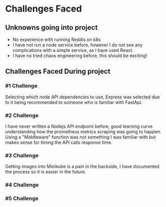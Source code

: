 # Challenges Faced

## Unknowns going into project
- No experience with running Reddis on k8s
- I have not run a node service before, however I do not see any complications with a simple service, as I have used React.
- I have no tried chaos engineering before, this should be exciting!

## Challenges Faced During project
### #1 Challenge
Selecting which node API dependencies to use, Express was selected due to it being recommended to someone
who is familiar with FastApi.

### #2 Challenge
I have never written a Nodejs API endpoint before, good learning curve understanding how the prometheus metrics
scraping was going to happen. Using a "Middleware" function was not something I was familiar with but makes sense
for timing the API calls response time.

### #3 Challenge
Getting images into Minikube is a pain in the backside, I have documented the process so it is easier in the future.

### #4 Challenge

### #5 Challenge